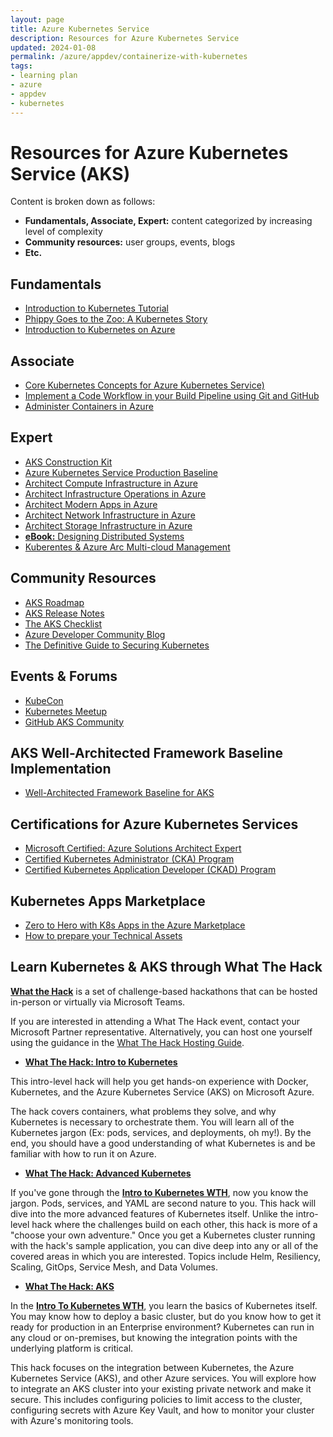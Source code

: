 ```yaml
---
layout: page
title: Azure Kubernetes Service
description: Resources for Azure Kubernetes Service
updated: 2024-01-08
permalink: /azure/appdev/containerize-with-kubernetes
tags:
- learning plan
- azure
- appdev
- kubernetes
---
```


# Resources for Azure Kubernetes Service (AKS)

Content is broken down as follows:

* **Fundamentals, Associate, Expert:** content categorized by increasing level of complexity
* **Community resources:** user groups, events, blogs
* **Etc.**

## Fundamentals

* [Introduction to Kubernetes Tutorial](https://kubernetes.io/docs/tutorials/kubernetes-basics/)
* [Phippy Goes to the Zoo: A Kubernetes Story](https://azure.microsoft.com/mediahandler/files/resourcefiles/phippy-goes-to-the-zoo/Phippy%20Goes%20To%20The%20Zoo_MSFTonline.pdf)
* [Introduction to Kubernetes on Azure](https://docs.microsoft.com/en-us/learn/paths/intro-to-kubernetes-on-azure/)

## Associate

* [Core Kubernetes Concepts for Azure Kubernetes Service)](https://docs.microsoft.com/en-us/azure/aks/concepts-clusters-workloads)
* [Implement a Code Workflow in your Build Pipeline using Git and GitHub](https://docs.microsoft.com/en-us/learn/modules/implement-code-workflow/)
* [Administer Containers in Azure](https://docs.microsoft.com/en-us/learn/paths/administer-containers-in-azure/)

## Expert

* [AKS Construction Kit](https://azure.github.io/AKS-Construction/)
* [Azure Kubernetes Service Production Baseline](https://docs.microsoft.com/en-us/azure/architecture/reference-architectures/containers/aks/secure-baseline-aks)
* [Architect Compute Infrastructure in Azure](https://learn.microsoft.com/en-us/training/paths/architect-compute-infrastructure/) 
* [Architect Infrastructure Operations in Azure](https://docs.microsoft.com/en-us/learn/paths/architect-infrastructure-operations/)
* [Architect Modern Apps in Azure](https://docs.microsoft.com/en-us/learn/paths/architect-modern-apps/)
* [Architect Network Infrastructure in Azure](https://docs.microsoft.com/en-us/learn/paths/architect-network-infrastructure/)
* [Architect Storage Infrastructure in Azure](https://docs.microsoft.com/en-us/learn/paths/architect-storage-infrastructure/)
* [**eBook:** Designing Distributed Systems](https://azure.microsoft.com/en-us/resources/designing-distributed-systems/)
* [Kuberentes & Azure Arc Multi-cloud Management](https://azurearcjumpstart.io/azure_arc_jumpstart/azure_arc_k8s/)

## Community Resources

* [AKS Roadmap](https://github.com/Azure/AKS/projects/1)
* [AKS Release Notes](https://aka.ms/aks/releasenotes)
* [The AKS Checklist](https://www.the-aks-checklist.com/)
* [Azure Developer Community Blog](https://techcommunity.microsoft.com/t5/azure-developer-community-blog/bg-p/AzureDevCommunityBlog)
* [The Definitive Guide to Securing Kubernetes](https://info.aquasec.com/securing_kubernetes)

## Events & Forums

* [KubeCon](https://www.cncf.io/kubecon-cloudnativecon-events/)
* [Kubernetes Meetup](https://www.meetup.com/topics/kubernetes/)
* [GitHub AKS Community](https://github.com/Azure/AKS)

## AKS Well-Architected Framework Baseline Implementation 

* [Well-Architected Framework Baseline for AKS](https://github.com/mspnp/aks-baseline)

## Certifications for Azure Kubernetes Services

* [Microsoft Certified: Azure Solutions Architect Expert](https://docs.microsoft.com/en-us/learn/certifications/azure-solutions-architect)
* [Certified Kubernetes Administrator (CKA) Program](https://www.cncf.io/certification/cka/)
* [Certified Kubernetes Application Developer (CKAD) Program](https://www.cncf.io/certification/ckad/)

## Kubernetes Apps Marketplace

* [Zero to Hero with K8s Apps in the Azure Marketplace](https://aka.ms/k8sapps)
* [How to prepare your Technical Assets](https://learn.microsoft.com/en-us/azure/marketplace/azure-container-technical-assets-kubernetes)

## Learn Kubernetes & AKS through What The Hack

**[What the Hack](https://aka.ms/wth)** is a set of challenge-based hackathons that can be hosted in-person or virtually via Microsoft Teams.

If you are interested in attending a What The Hack event, contact your Microsoft Partner representative. Alternatively, you can host one yourself using the guidance in the [What The Hack Hosting Guide](https://aka.ms/wthhost).

* **[What The Hack: Intro to Kubernetes](https://microsoft.github.io/WhatTheHack/001-IntroToKubernetes/)**

This intro-level hack will help you get hands-on experience with Docker, Kubernetes, and the Azure Kubernetes Service (AKS) on Microsoft Azure. 

The hack covers containers, what problems they solve, and why Kubernetes is necessary to orchestrate them. You will learn all of the Kubernetes jargon (Ex: pods, services, and deployments, oh my!). By the end, you should have a good understanding of what Kubernetes is and be familiar with how to run it on Azure.

* **[What The Hack: Advanced Kubernetes](https://microsoft.github.io/WhatTheHack/023-AdvancedKubernetes/)**

If you've gone through the **[Intro to Kubernetes WTH](https://microsoft.github.io/WhatTheHack/001-IntroToKubernetes/)**, now you know the jargon. Pods, services, and YAML are second nature to you. This hack will dive into the more advanced features of Kubernetes itself. Unlike the intro-level hack where the challenges build on each other, this hack is more of a "choose your own adventure." Once you get a Kubernetes cluster running with the hack's sample application, you can dive deep into any or all of the covered areas in which you are interested. Topics include Helm, Resiliency, Scaling, GitOps, Service Mesh, and Data Volumes.

* **[What The Hack: AKS](https://microsoft.github.io/WhatTheHack/039-AKSEnterpriseGrade/)**

In the **[Intro To Kubernetes WTH](https://microsoft.github.io/WhatTheHack/001-IntroToKubernetes/)**, you learn the basics of Kubernetes itself. You may know how to deploy a basic cluster, but do you know how to get it ready for production in an Enterprise environment? Kubernetes can run in any cloud or on-premises, but knowing the integration points with the underlying platform is critical.

This hack focuses on the integration between Kubernetes, the Azure Kubernetes Service (AKS), and other Azure services. You will explore how to integrate an AKS cluster into your existing private network and make it secure. This includes configuring policies to limit access to the cluster, configuring secrets with Azure Key Vault, and how to monitor your cluster with Azure's monitoring tools.